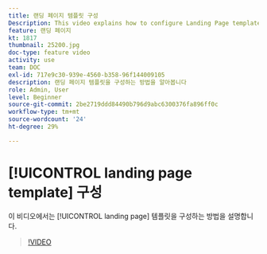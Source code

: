 ```yaml
---
title: 랜딩 페이지 템플릿 구성
Description: This video explains how to configure Landing Page templates in Adobe Campaign Standard.
feature: 랜딩 페이지
kt: 1817
thumbnail: 25200.jpg
doc-type: feature video
activity: use
team: DOC
exl-id: 717e9c30-939e-4560-b358-96f144009105
description: 랜딩 페이지 템플릿을 구성하는 방법을 알아봅니다
role: Admin, User
level: Beginner
source-git-commit: 2be2719ddd84490b796d9abc6300376fa896ff0c
workflow-type: tm+mt
source-wordcount: '24'
ht-degree: 29%

---
```


# [!UICONTROL landing page template] 구성

이 비디오에서는 [!UICONTROL landing page] 템플릿을 구성하는 방법을 설명합니다.

>[!VIDEO](https://video.tv.adobe.com/v/25200/?quality=12)
